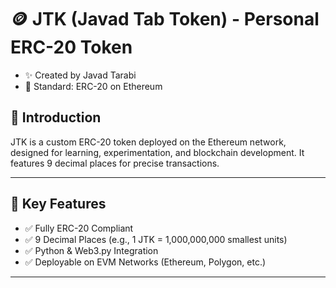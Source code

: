 # 🪙 JTK (Javad Tab Token) - Personal ERC-20 Token
- ✨ Created by Javad Tarabi
- 🔗 Standard: ERC-20 on Ethereum


## 🚀 Introduction

JTK is a custom ERC-20 token deployed on the Ethereum network, designed for learning, experimentation, and blockchain development. It features 9 decimal places for precise transactions.

---

## 🔑 Key Features

- ✅ Fully ERC-20 Compliant
- ✅ 9 Decimal Places (e.g., 1 JTK = 1,000,000,000 smallest units)
- ✅ Python & Web3.py Integration
- ✅ Deployable on EVM Networks (Ethereum, Polygon, etc.)

---